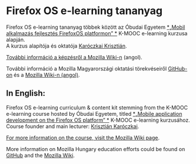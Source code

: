 Firefox OS e-learning tananyag
==============================

Firefox OS e-learning tananyag többek között az Óbudai Egyetem [*„Mobil alkalmazás fejlesztés FirefoxOS platformon” *](https://kmooc.uni-obuda.hu/content/mobil-alkalmaz%C3%A1s-fejleszt%C3%A9s-firefoxos-platformon) K-MOOC e-learning kurzusa alapján.  
A kurzus alapítója és oktatója [Karóczkai Krisztián](https://hu.linkedin.com/pub/kriszti%C3%A1n-kar%C3%B3czkai/87/470/a18).

[További információ a képzésről a Mozilla Wiki-n](https://wiki.mozilla.org/Firefox_OS/Community/Hungary/Education/Courses/Firefox_OS) (angol).

További információ a Mozilla Magyarországi oktatási törekvéseiről [GitHub-on](https://github.com/MozillaHU/education) és a [Mozilla Wiki-n (angol)](https://wiki.mozilla.org/Firefox_OS/Community/Hungary/Education).

## In English:

Firefox OS e-learning curriculum & content kit stemming from the K-MOOC e-learning course hosted by Óbudai Egyetem, titled [*„Mobile application development on the Firefox OS platform” *](https://kmooc.uni-obuda.hu/content/mobil-alkalmaz%C3%A1s-fejleszt%C3%A9s-firefoxos-platformon) K-MOOC e-learning kurzusához.  
Course founder and main lecturer: [Krisztián Karóczkai](https://hu.linkedin.com/pub/kriszti%C3%A1n-kar%C3%B3czkai/87/470/a18).

[For more information on the course, visit the Mozilla Wiki page](https://wiki.mozilla.org/Firefox_OS/Community/Hungary/Education/Courses/Firefox_OS).

More information on Mozilla Hungary education efforts could be found on [GitHub](https://github.com/MozillaHU/education) and the [Mozilla Wiki](https://wiki.mozilla.org/Firefox_OS/Community/Hungary/Education).
